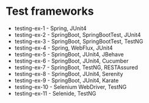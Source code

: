 # Test frameworks

- testing-ex-1 - Spring, JUnit4
- testing-ex-2 - SpringBoot, SpringBootTest, JUnit4
- testing-ex-3 - SpringBoot, SpringBootTest, TestNG
- testing-ex-4 - Spring, WebFlux, JUnit4
- testing-ex-5 - SpringBoot, JUnit4, JBehave
- testing-ex-6 - SpringBoot, JUnit4, Cucumber
- testing-ex-7 - SpringBoot, TestNG, RESTAssured
- testing-ex-8 - SpringBoot, JUnit4, Serenity
- testing-ex-9 - SpringBoot, JUnit4, Karate
- testing-ex-10 - Selenium WebDriver, TestNG
- testing-ex-11 - Selenide, TestNG